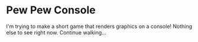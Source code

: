 # Pew Pew Console
I'm trying to make a short game that renders graphics on a console!
Nothing else to see right now. Continue walking...
